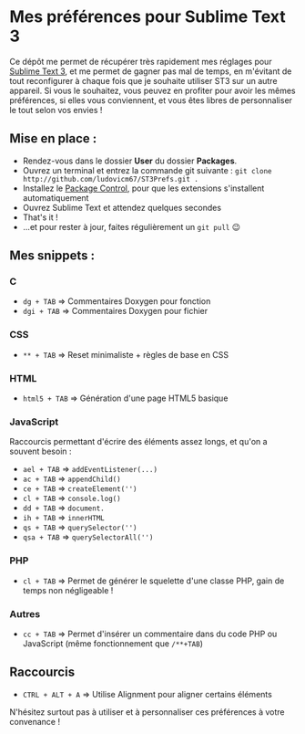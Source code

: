 Mes préférences pour Sublime Text 3
===================================

Ce dépôt me permet de récupérer très rapidement mes réglages pour [Sublime Text 3](http://www.sublimetext.com/3), et me permet de gagner pas mal de temps, en m'évitant de tout reconfigurer à chaque fois que je souhaite utiliser ST3 sur un autre appareil. Si vous le souhaitez, vous peuvez en profiter pour avoir les mêmes préférences, si elles vous conviennent, et vous êtes libres de personnaliser le tout selon vos envies !

## Mise en place :
 * Rendez-vous dans le dossier **User** du dossier **Packages**.
 * Ouvrez un terminal et entrez la commande git suivante : `git clone http://github.com/ludovicm67/ST3Prefs.git .`
 * Installez le [Package Control](https://packagecontrol.io/installation), pour que les extensions s'installent automatiquement
 * Ouvrez Sublime Text et attendez quelques secondes
 * That's it !
 * ...et pour rester à jour, faites régulièrement un `git pull` :wink:

## Mes snippets :

### C

 * `dg + TAB` => Commentaires Doxygen pour fonction
 * `dgi + TAB` => Commentaires Doxygen pour fichier

### CSS

 * `** + TAB` => Reset minimaliste + règles de base en CSS

### HTML

 * `html5 + TAB` => Génération d'une page HTML5 basique

### JavaScript

Raccourcis permettant d'écrire des éléments assez longs, et qu'on a souvent besoin :

 * `ael + TAB` => `addEventListener(...)` 
 * `ac + TAB`  => `appendChild()`
 * `ce + TAB`  => `createElement('')`
 * `cl + TAB`  => `console.log()`
 * `dd + TAB`  => `document.`
 * `ih + TAB`  => `innerHTML`
 * `qs + TAB`  => `querySelector('')`
 * `qsa + TAB` => `querySelectorAll('')`

### PHP

 * `cl + TAB` => Permet de générer le squelette d'une classe PHP, gain de temps non négligeable !

### Autres

 * `cc + TAB` => Permet d'insérer un commentaire dans du code PHP ou JavaScript (même fonctionnement que `/**+TAB`)

## Raccourcis

 * `CTRL + ALT + A` => Utilise Alignment pour aligner certains éléments


N'hésitez surtout pas à utiliser et à personnaliser ces préférences à votre convenance !
